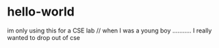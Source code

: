 # hello-world
im only using this for a CSE lab
// when I was a young boy ........... 
I really wanted to drop out of cse

